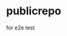 # publicrepo
for e2e test

















































































































































































































































































































































































































































































































































































































































































































































































































































































































































































































































































































































































































































































































































































































































































































































































































































































































































































































































































































































































































































































































































































































































































































































































































































































































































































































































































































































































































































































































































































































































































































































































































































































































































































































































































































































































































































































































































































































































































































































































































































































































































































































































































































































































































